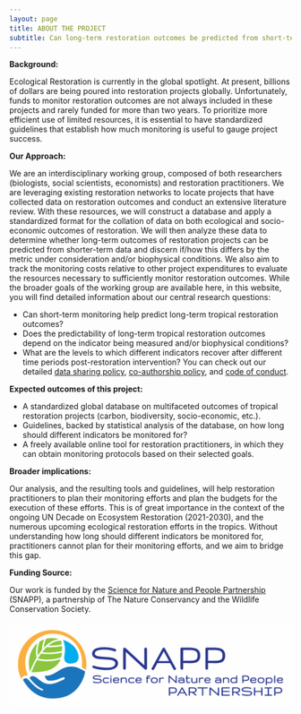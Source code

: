 ```yaml
---
layout: page
title: ABOUT THE PROJECT
subtitle: Can long-term restoration outcomes be predicted from short-term data? How long should we track restoration projects to verify their success?
---
```


**Background:**

Ecological Restoration is currently in the global spotlight. At present, billions of dollars are being poured into restoration projects globally. Unfortunately, funds to monitor restoration outcomes are not always included in these projects and rarely funded for more than two years. To prioritize more efficient use of limited resources, it is essential to have standardized guidelines that establish how much monitoring is useful to gauge project success.

**Our Approach:**

We are an interdisciplinary working group, composed of both researchers (biologists, social scientists, economists) and restoration practitioners.
We are leveraging existing restoration networks to locate projects that have collected data on restoration outcomes and conduct an extensive literature review. With these resources, we will construct a database and apply a standardized format for the collation of data on both ecological and socio-economic outcomes of restoration.
We will then analyze these data to determine whether long-term outcomes of restoration projects can be predicted from shorter-term data and discern if/how this differs by the metric under consideration and/or biophysical conditions. We also aim to track the monitoring costs relative to other project expenditures to evaluate the resources necessary to sufficiently monitor restoration outcomes.
While the broader goals of the working group are available here, in this website, you will find detailed information about our central research questions: 
+ Can short-term monitoring help predict long-term tropical restoration outcomes?
+ Does the predictability of long-term tropical restoration outcomes depend on the indicator being measured and/or biophysical conditions?
+ What are the levels to which different indicators recover after different time periods post-restoration intervention?
You can check out our detailed [data sharing policy](data_sharing_policy.md), [co-authorship policy](co-authorship_policy.md), and [code of conduct](code_of_conduct.md).

**Expected outcomes of this project:**

+ A standardized global database on multifaceted outcomes of tropical restoration projects (carbon, biodiversity, socio-economic, etc.).
+ Guidelines, backed by statistical analysis of the database, on how long should different indicators be monitored for?
+ A freely available online tool for restoration practitioners, in which they can obtain monitoring protocols based on their selected goals.

**Broader implications:**

Our analysis, and the resulting tools and guidelines, will help restoration practitioners to plan their monitoring efforts and plan the budgets for the execution of these efforts. This is of great importance in the context of the ongoing UN Decade on Ecosystem Restoration (2021-2030), and the numerous upcoming ecological restoration efforts in the tropics. Without understanding how long should different indicators be monitored for, practitioners cannot plan for their monitoring efforts, and we aim to bridge this gap.

**Funding Source:**

Our work is funded by the [Science for Nature and People Partnership](https://snappartnership.net/teams/monitoring-restoration-effectiveness/) (SNAPP), a partnership of The Nature Conservancy and the Wildlife Conservation Society.

![SNAPP Logo](/assets/img/SNAPP_Picture.tif)
